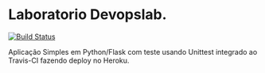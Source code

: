 # Laboratorio Devopslab.
[![Build Status](https://travis-ci.com/eduardohenrik/devopslab.svg?branch=master)](https://travis-ci.com/eduardohenrik/devopslab)

Aplicação Simples em Python/Flask com teste usando Unittest integrado ao Travis-CI fazendo deploy no Heroku.


